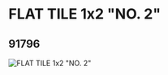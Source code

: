 # FLAT TILE 1x2 "NO. 2"
## 91796
![FLAT TILE 1x2 "NO. 2"](https://lc-www-live-s.legocdn.com/media/bricks/5/2/4596559.jpg)